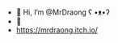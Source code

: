 - 👋 Hi, I’m @MrDraong ʕ •ᴥ•ʔ
- 🌱 
- https://mrdraong.itch.io/

<!---
MrDraong/MrDraong is a ✨ special ✨ repository because its `README.md` (this file) appears on your GitHub profile.
You can click the Preview link to take a look at your changes.
--->
